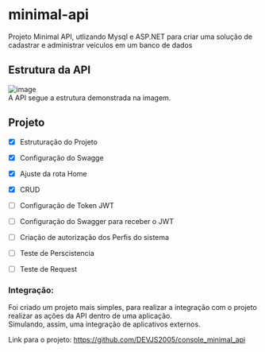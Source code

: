 # minimal-api
Projeto Minimal API, utlizando Mysql e ASP.NET para criar uma solução de cadastrar e administrar veiculos em um banco de dados

## Estrutura da API
![image](https://github.com/user-attachments/assets/ac6998b7-77cb-40fe-ba70-b5a81a9d30d3)
<br/>A API segue a estrutura demonstrada na imagem.

## Projeto
- [x] Estruturação do Projeto 
- [x] Configuração do Swagge
- [x] Ajuste da rota Home
- [x] CRUD
- [ ] Configuração de Token JWT
- [ ] Configuração do Swagger para receber o JWT
- [ ] Criação de autorização dos Perfis do sistema 

- [ ] Teste de Perscistencia 
- [ ] Teste de Request 

### Integração:
Foi criado um projeto mais simples, para realizar a integração com o projeto realizar as ações da API dentro de uma aplicação.<br/> 
Simulando, assim, uma integração de aplicativos externos.

Link para o projeto: https://github.com/DEVJS2005/console_minimal_api
